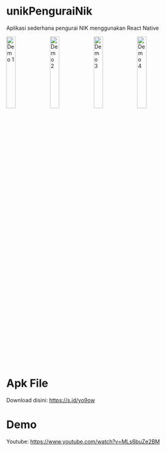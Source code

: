 # unikPenguraiNik
Aplikasi sederhana pengurai NIK menggunakan React Native

<p float="left">
<img src="https://github.com/snowfluke/unikPenguraiNik/blob/main/phone1-uNik.png" width="22%" alt="Demo 1">
<img src="https://github.com/snowfluke/unikPenguraiNik/blob/main/phone2-uNik.png" width="22%" alt="Demo 2">
<img src="https://github.com/snowfluke/unikPenguraiNik/blob/main/phone3-uNik.png" width="22%" alt="Demo 3">
<img src="https://github.com/snowfluke/unikPenguraiNik/blob/main/phone4-uNik.png" width="22%" alt="Demo 4">
</p>

# Apk File
Download disini: https://s.id/yo9ow

# Demo
Youtube: https://www.youtube.com/watch?v=MLs6buZe2BM

